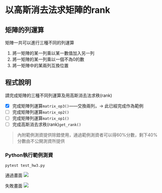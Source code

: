 # 以高斯消去法求矩陣的rank

## 矩陣的列運算
矩陣一共可以進行三種不同的列運算
1. 將一矩陣的某一列乘以某一數值加入另一列
2. 將一矩陣的某一列乘以一個不為0的數
3. 將一矩陣中的某兩列互換位置


## 程式說明
請完成矩陣的三種不同列運算及用高斯消去法求秩(rank)
+ [x] 完成矩陣列運算`matrix_op3()`——交換兩列，-> 此已經完成作為範例
+ [ ] 完成矩陣列運算`matrix_op2()`
+ [ ] 完成矩陣列運算`matrix_op1()`
+ [ ] 完成高斯消去求秩(rank)`get_rank()`

> 內附範例測資提供除錯使用，通過範例測資者可以得60%分數，剩下40%分數由不公開測資所提供
### Python執行範例測資
```
pytest test_hw3.py
```
通過畫面
![](https://i.imgur.com/Wc1u2P6.png)

失敗畫面
![](https://i.imgur.com/1207NOe.png)
